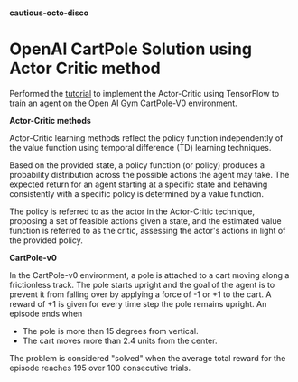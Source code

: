 #### cautious-octo-disco

# **OpenAI CartPole Solution using Actor Critic method**

Performed the [tutorial](https://www.tensorflow.org/tutorials/reinforcement_learning/actor_critic) to implement the Actor-Critic using TensorFlow to train an agent on the Open AI Gym CartPole-V0 environment.

**Actor-Critic methods**

Actor-Critic learning methods reflect the policy function independently of the value function using temporal difference (TD) learning techniques.

Based on the provided state, a policy function (or policy) produces a probability distribution across the possible actions the agent may take. The expected return for an agent starting at a specific state and behaving consistently with a specific policy is determined by a value function.

The policy is referred to as the actor in the Actor-Critic technique, proposing a set of feasible actions given a state, and the estimated value function is referred to as the critic, assessing the actor's actions in light of the provided policy.

**CartPole-v0**

In the CartPole-v0 environment, a pole is attached to a cart moving along a frictionless track. The pole starts upright and the goal of the agent is to prevent it from falling over by applying a force of -1 or +1 to the cart. A reward of +1 is given for every time step the pole remains upright. An episode ends when 
- The pole is more than 15 degrees from vertical.
- The cart moves more than 2.4 units from the center.

The problem is considered "solved" when the average total reward for the episode reaches 195 over 100 consecutive trials.
